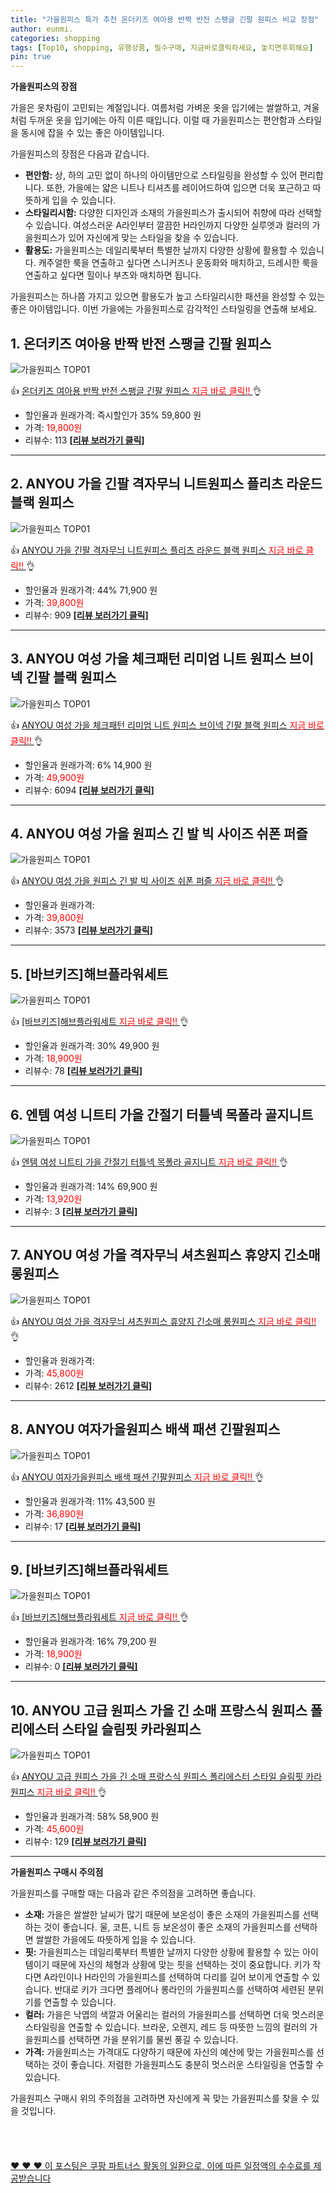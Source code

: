 ```yaml
---
title: "가을원피스 특가 추천 온더키즈 여아용 반짝 반전 스팽글 긴팔 원피스 비교 장점"
author: eunmi.
categories: shopping
tags: [Top10, shopping, 유행상품, 필수구매, 지금바로클릭하세요, 놓치면후회해요]
pin: true
---
```

**가을원피스의 장점**

가을은 옷차림이 고민되는 계절입니다. 여름처럼 가벼운 옷을 입기에는 쌀쌀하고, 겨울처럼 두꺼운 옷을 입기에는 아직 이른 때입니다. 이럴 때 가을원피스는 편안함과 스타일을 동시에 잡을 수 있는 좋은 아이템입니다.

가을원피스의 장점은 다음과 같습니다.

* **편안함:** 상, 하의 고민 없이 하나의 아이템만으로 스타일링을 완성할 수 있어 편리합니다. 또한, 가을에는 얇은 니트나 티셔츠를 레이어드하여 입으면 더욱 포근하고 따뜻하게 입을 수 있습니다.
* **스타일리시함:** 다양한 디자인과 소재의 가을원피스가 출시되어 취향에 따라 선택할 수 있습니다. 여성스러운 A라인부터 깔끔한 H라인까지 다양한 실루엣과 컬러의 가을원피스가 있어 자신에게 맞는 스타일을 찾을 수 있습니다.
* **활용도:** 가을원피스는 데일리룩부터 특별한 날까지 다양한 상황에 활용할 수 있습니다. 캐주얼한 룩을 연출하고 싶다면 스니커즈나 운동화와 매치하고, 드레시한 룩을 연출하고 싶다면 힐이나 부츠와 매치하면 됩니다.

가을원피스는 하나쯤 가지고 있으면 활용도가 높고 스타일리시한 패션을 완성할 수 있는 좋은 아이템입니다. 이번 가을에는 가을원피스로 감각적인 스타일링을 연출해 보세요.

   

## 1. 온더키즈 여아용 반짝 반전 스팽글 긴팔 원피스

![가을원피스 TOP01](https://thumbnail6.coupangcdn.com/thumbnails/remote/230x230ex/image/rs_quotation_api/uxwfozmu/0e48c55ec31d423dbf2a11b50f830dd3.jpg)


👍 [온더키즈 여아용 반짝 반전 스팽글 긴팔 원피스 <font color=red> 지금 바로 클릭!! </font> ](https://link.coupang.com/re/AFFSDP?lptag=AF3617701&subid=GithubCoopas&pageKey=6063927961&traceid=V0-153&itemId=11163732338&vendorItemId=78441869006) 👌 


- 할인율과 원래가격: 즉시할인가 35%  59,800   원
- 가격: <span style='color:red'>19,800원</span>
- 리뷰수: 113  [**[리뷰 보러가기 클릭]**](https://link.coupang.com/re/AFFSDP?lptag=AF3617701&subid=GithubCoopas&pageKey=6063927961&traceid=V0-153&itemId=11163732338&vendorItemId=78441869006)

---


   

## 2. ANYOU 가을 긴팔 격자무늬 니트원피스 플리츠 라운드 블랙 원피스

![가을원피스 TOP01](https://thumbnail10.coupangcdn.com/thumbnails/remote/230x230ex/image/vendor_inventory/3999/2bd32b1726f6e9fc5ec10fca151781182a105cad2c41667d422188943eed.jpg)


👍 [ANYOU 가을 긴팔 격자무늬 니트원피스 플리츠 라운드 블랙 원피스 <font color=red> 지금 바로 클릭!! </font> ](https://link.coupang.com/re/AFFSDP?lptag=AF3617701&subid=GithubCoopas&pageKey=7523553968&traceid=V0-153&itemId=19737677536&vendorItemId=87246671582) 👌 


- 할인율과 원래가격: 44%  71,900   원
- 가격: <span style='color:red'>39,800원</span>
- 리뷰수: 909  [**[리뷰 보러가기 클릭]**](https://link.coupang.com/re/AFFSDP?lptag=AF3617701&subid=GithubCoopas&pageKey=7523553968&traceid=V0-153&itemId=19737677536&vendorItemId=87246671582)

---


   

## 3. ANYOU 여성 가을 체크패턴 리미엄 니트 원피스 브이넥 긴팔 블랙 원피스

![가을원피스 TOP01](https://thumbnail10.coupangcdn.com/thumbnails/remote/230x230ex/image/vendor_inventory/af5e/ed199fab1c4683b7877c20c25bb0229ecea11c05a04a998ff1df9d9d8bb4.png)


👍 [ANYOU 여성 가을 체크패턴 리미엄 니트 원피스 브이넥 긴팔 블랙 원피스 <font color=red> 지금 바로 클릭!! </font> ](https://link.coupang.com/re/AFFSDP?lptag=AF3617701&subid=GithubCoopas&pageKey=7613166240&traceid=V0-153&itemId=20167850675&vendorItemId=87259758155) 👌 


- 할인율과 원래가격: 6%  14,900   원
- 가격: <span style='color:red'>49,900원</span>
- 리뷰수: 6094  [**[리뷰 보러가기 클릭]**](https://link.coupang.com/re/AFFSDP?lptag=AF3617701&subid=GithubCoopas&pageKey=7613166240&traceid=V0-153&itemId=20167850675&vendorItemId=87259758155)

---


   

## 4. ANYOU 여성 가을 원피스 긴 발 빅 사이즈 쉬폰 퍼즐

![가을원피스 TOP01](https://thumbnail8.coupangcdn.com/thumbnails/remote/230x230ex/image/vendor_inventory/1ac6/a8ba6030e17983ceeff90be3082c29aaddd9cfe9d9636ae3987c9019ea3e.jpg)


👍 [ANYOU 여성 가을 원피스 긴 발 빅 사이즈 쉬폰 퍼즐 <font color=red> 지금 바로 클릭!! </font> ](https://link.coupang.com/re/AFFSDP?lptag=AF3617701&subid=GithubCoopas&pageKey=7508892831&traceid=V0-153&itemId=19670957553&vendorItemId=87487707380) 👌 


- 할인율과 원래가격: 
- 가격: <span style='color:red'>39,800원</span>
- 리뷰수: 3573  [**[리뷰 보러가기 클릭]**](https://link.coupang.com/re/AFFSDP?lptag=AF3617701&subid=GithubCoopas&pageKey=7508892831&traceid=V0-153&itemId=19670957553&vendorItemId=87487707380)

---


   

## 5. [바브키즈]해브플라워세트

![가을원피스 TOP01](https://thumbnail9.coupangcdn.com/thumbnails/remote/230x230ex/image/vendor_inventory/266b/481deefac088bf642139d5a3e58ee863b24db3ddea812dcd487dce2ae15d.jpg)


👍 [[바브키즈]해브플라워세트 <font color=red> 지금 바로 클릭!! </font> ](https://link.coupang.com/re/AFFSDP?lptag=AF3617701&subid=GithubCoopas&pageKey=6349719540&traceid=V0-153&itemId=13356167340&vendorItemId=84774010439) 👌 


- 할인율과 원래가격: 30%  49,900   원
- 가격: <span style='color:red'>18,900원</span>
- 리뷰수: 78  [**[리뷰 보러가기 클릭]**](https://link.coupang.com/re/AFFSDP?lptag=AF3617701&subid=GithubCoopas&pageKey=6349719540&traceid=V0-153&itemId=13356167340&vendorItemId=84774010439)

---


   

## 6. 엔템 여성 니트티 가을 간절기 터틀넥 목폴라 골지니트

![가을원피스 TOP01](https://thumbnail7.coupangcdn.com/thumbnails/remote/230x230ex/image/vendor_inventory/f510/131e5060ee6b44d691bd22118f4d01d407a7d00a7eb0998b12f66d6709ff.jpg)


👍 [엔템 여성 니트티 가을 간절기 터틀넥 목폴라 골지니트 <font color=red> 지금 바로 클릭!! </font> ](https://link.coupang.com/re/AFFSDP?lptag=AF3617701&subid=GithubCoopas&pageKey=7595530561&traceid=V0-153&itemId=20080425063&vendorItemId=87176020172) 👌 


- 할인율과 원래가격: 14%  69,900   원
- 가격: <span style='color:red'>13,920원</span>
- 리뷰수: 3  [**[리뷰 보러가기 클릭]**](https://link.coupang.com/re/AFFSDP?lptag=AF3617701&subid=GithubCoopas&pageKey=7595530561&traceid=V0-153&itemId=20080425063&vendorItemId=87176020172)

---


   

## 7. ANYOU 여성 가을 격자무늬 셔츠원피스 휴양지 긴소매 롱원피스

![가을원피스 TOP01](https://thumbnail8.coupangcdn.com/thumbnails/remote/230x230ex/image/vendor_inventory/4ae6/e3bd7c61676668556b85cddc40cf40132390e221b2b29ed7c47608180adc.jpg)


👍 [ANYOU 여성 가을 격자무늬 셔츠원피스 휴양지 긴소매 롱원피스 <font color=red> 지금 바로 클릭!! </font> ](https://link.coupang.com/re/AFFSDP?lptag=AF3617701&subid=GithubCoopas&pageKey=7519040387&traceid=V0-153&itemId=19717160829&vendorItemId=87099529778) 👌 


- 할인율과 원래가격: 
- 가격: <span style='color:red'>45,800원</span>
- 리뷰수: 2612  [**[리뷰 보러가기 클릭]**](https://link.coupang.com/re/AFFSDP?lptag=AF3617701&subid=GithubCoopas&pageKey=7519040387&traceid=V0-153&itemId=19717160829&vendorItemId=87099529778)

---


   

## 8. ANYOU 여자가을원피스 배색 패션 긴팔원피스

![가을원피스 TOP01](https://thumbnail6.coupangcdn.com/thumbnails/remote/230x230ex/image/vendor_inventory/f94d/3214d5c468a9fe67972c6704a821169dc0ce4792e579423d8bfc63907096.jpg)


👍 [ANYOU 여자가을원피스 배색 패션 긴팔원피스 <font color=red> 지금 바로 클릭!! </font> ](https://link.coupang.com/re/AFFSDP?lptag=AF3617701&subid=GithubCoopas&pageKey=7555575663&traceid=V0-153&itemId=19893936125&vendorItemId=87188055148) 👌 


- 할인율과 원래가격: 11%  43,500   원
- 가격: <span style='color:red'>36,890원</span>
- 리뷰수: 17  [**[리뷰 보러가기 클릭]**](https://link.coupang.com/re/AFFSDP?lptag=AF3617701&subid=GithubCoopas&pageKey=7555575663&traceid=V0-153&itemId=19893936125&vendorItemId=87188055148)

---


   

## 9. [바브키즈]해브플라워세트

![가을원피스 TOP01](https://thumbnail9.coupangcdn.com/thumbnails/remote/230x230ex/image/vendor_inventory/266b/481deefac088bf642139d5a3e58ee863b24db3ddea812dcd487dce2ae15d.jpg)


👍 [[바브키즈]해브플라워세트 <font color=red> 지금 바로 클릭!! </font> ](https://link.coupang.com/re/AFFSDP?lptag=AF3617701&subid=GithubCoopas&pageKey=6349719540&traceid=V0-153&itemId=13356167345&vendorItemId=84774010442) 👌 


- 할인율과 원래가격: 16%  79,200   원
- 가격: <span style='color:red'>18,900원</span>
- 리뷰수: 0  [**[리뷰 보러가기 클릭]**](https://link.coupang.com/re/AFFSDP?lptag=AF3617701&subid=GithubCoopas&pageKey=6349719540&traceid=V0-153&itemId=13356167345&vendorItemId=84774010442)

---


   

## 10. ANYOU 고급 원피스 가을 긴 소매 프랑스식 원피스 폴리에스터 스타일 슬림핏 카라원피스

![가을원피스 TOP01](https://thumbnail8.coupangcdn.com/thumbnails/remote/230x230ex/image/vendor_inventory/fd9e/bd64e0b432c98f0994cc94f2c9646cb18d94a5f351b238ecfe8462775fb0.jpg)


👍 [ANYOU 고급 원피스 가을 긴 소매 프랑스식 원피스 폴리에스터 스타일 슬림핏 카라원피스 <font color=red> 지금 바로 클릭!! </font> ](https://link.coupang.com/re/AFFSDP?lptag=AF3617701&subid=GithubCoopas&pageKey=7608498298&traceid=V0-153&itemId=20144678498&vendorItemId=87249579190) 👌 


- 할인율과 원래가격: 58%  58,900   원
- 가격: <span style='color:red'>45,600원</span>
- 리뷰수: 129  [**[리뷰 보러가기 클릭]**](https://link.coupang.com/re/AFFSDP?lptag=AF3617701&subid=GithubCoopas&pageKey=7608498298&traceid=V0-153&itemId=20144678498&vendorItemId=87249579190)

---
**가을원피스 구매시 주의점**

가을원피스를 구매할 때는 다음과 같은 주의점을 고려하면 좋습니다.

* **소재:** 가을은 쌀쌀한 날씨가 많기 때문에 보온성이 좋은 소재의 가을원피스를 선택하는 것이 좋습니다. 울, 코튼, 니트 등 보온성이 좋은 소재의 가을원피스를 선택하면 쌀쌀한 가을에도 따뜻하게 입을 수 있습니다.
* **핏:** 가을원피스는 데일리룩부터 특별한 날까지 다양한 상황에 활용할 수 있는 아이템이기 때문에 자신의 체형과 상황에 맞는 핏을 선택하는 것이 중요합니다. 키가 작다면 A라인이나 H라인의 가을원피스를 선택하여 다리를 길어 보이게 연출할 수 있습니다. 반대로 키가 크다면 플레어나 롱라인의 가을원피스를 선택하여 세련된 분위기를 연출할 수 있습니다.
* **컬러:** 가을은 낙엽의 색깔과 어울리는 컬러의 가을원피스를 선택하면 더욱 멋스러운 스타일링을 연출할 수 있습니다. 브라운, 오렌지, 레드 등 따뜻한 느낌의 컬러의 가을원피스를 선택하면 가을 분위기를 물씬 풍길 수 있습니다.
* **가격:** 가을원피스는 가격대도 다양하기 때문에 자신의 예산에 맞는 가을원피스를 선택하는 것이 좋습니다. 저렴한 가을원피스도 충분히 멋스러운 스타일링을 연출할 수 있습니다.

가을원피스 구매시 위의 주의점을 고려하면 자신에게 꼭 맞는 가을원피스를 찾을 수 있을 것입니다.<br><br><br><br><br> [ ❤ ❤ ❤ 이 포스팅은 쿠팡 파트너스 활동의 일환으로, 이에 따른 일정액의 수수료를 제공받습니다](https://link.coupang.com/a/bcEFyh)